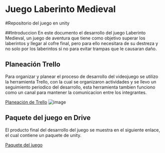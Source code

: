 # Juego Laberinto Medieval
#Repositorio del juego en unity

##Introduccion
En este documento el desarrollo del juego Laberinto Medieval, un juego de aventura que tiene como objetivo 
superar los laberintos y llegar al cofre final, pero para ello necesitara de su destreza y no solo por 
los laberintos si no para evitar trampas que le causaran daño.

## Planeación Trello
Para organizar y planear el proceso de desarrollo del videojuego se utilizo la herramienta Trello, con la
cual se organizaron actividades y se llevo un seguimiento periodico del desarrollo, esta herramienta tambien 
funciono como un canal para mantener la comunicacion entre los integrantes.

[Planeación de Trello](https://trello.com/b/utzZsU62/desarrollo-de-videojuego)
![image](https://github.com/Ale018/juego_laberinto/assets/106705670/d7ffb6b2-b9a4-4310-a08f-0bcfcda892f1)

## Paquete del juego en Drive
El producto final del desarrollo del juego se muestra en el siguiente enlace, el cual contiene un paquete
de unity.

[Paquete del juego](https://drive.google.com/drive/folders/1kAInz-s7iBdr5wD7y7dYXTGDMHZq8EFz?usp=sharing)

